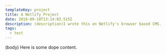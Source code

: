 ```yaml
---
templateKey: project
title: A Netlify Project
date: 2018-09-18T13:14:03.515Z
description: (description)I wrote this on Netlify's browser based CMS.
tags:
  - test
---
```

(body) Here is some dope content.
